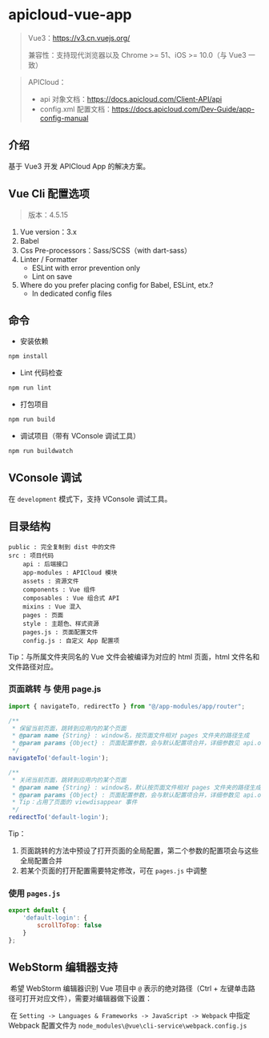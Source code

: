 # apicloud-vue-app
> Vue3：https://v3.cn.vuejs.org/
>
> 兼容性：支持现代浏览器以及 Chrome >= 51、iOS >= 10.0（与 Vue3 一致）

> APICloud：
>
> - api 对象文档：https://docs.apicloud.com/Client-API/api
> - config.xml 配置文档：https://docs.apicloud.com/Dev-Guide/app-config-manual




## 介绍

基于 Vue3 开发 APICloud App 的解决方案。



## Vue Cli 配置选项

> 版本：4.5.15

1. Vue version：3.x
2. Babel
3. Css Pre-processors：Sass/SCSS（with dart-sass）
4. Linter / Formatter
   - ESLint with error prevention only
   - Lint on save
5. Where do you prefer placing config for Babel, ESLint, etx.?
   - In dedicated config files



## 命令

- 安装依赖

```bash
npm install
```

- Lint 代码检查

```bash
npm run lint
```

- 打包项目

```bash
npm run build
```

- 调试项目（带有 VConsole 调试工具）

```bash
npm run buildwatch
```



## VConsole 调试

在 `development` 模式下，支持 VConsole 调试工具。



## 目录结构

```
public : 完全复制到 dist 中的文件
src : 项目代码
    api : 后端接口
    app-modules : APICloud 模块
    assets : 资源文件
    components : Vue 组件
    composables : Vue 组合式 API
    mixins : Vue 混入
    pages : 页面
    style : 主题色、样式资源
    pages.js : 页面配置文件
    config.js : 自定义 App 配置项
```

Tip：与所属文件夹同名的 Vue 文件会被编译为对应的 html 页面，html 文件名和文件路径对应。



### 页面跳转 与 使用 page.js

```javascript
import { navigateTo, redirectTo } from "@/app-modules/app/router";

/**
 * 保留当前页面，跳转到应用内的某个页面
 * @param name {String} : window名，按页面文件相对 pages 文件夹的路径生成
 * @param params {Object} : 页面配置参数，会与默认配置项合并，详细参数见 api.openWin
 */
navigateTo('default-login');

/**
 * 关闭当前页面，跳转到应用内的某个页面
 * @param name {String} : window名，默认按页面文件相对 pages 文件夹的路径生成
 * @param params {Object} : 页面配置参数，会与默认配置项合并，详细参数见 api.openWin
 * Tip：占用了页面的 viewdisappear 事件
 */
redirectTo('default-login');
```

Tip：

1. 页面跳转的方法中预设了打开页面的全局配置，第二个参数的配置项会与这些全局配置合并
2. 若某个页面的打开配置需要特定修改，可在 `pages.js` 中调整



### 使用 `pages.js`

```javascript
export default {
    'default-login': {
        scrollToTop: false
    }
};
```



## WebStorm 编辑器支持

​	希望 WebStorm 编辑器识别 Vue 项目中 `@` 表示的绝对路径（Ctrl + 左键单击路径可打开对应文件），需要对编辑器做下设置：

​	在 `Setting -> Languages & Frameworks -> JavaScript -> Webpack` 中指定 Webpack 配置文件为 `node_modules\@vue\cli-service\webpack.config.js`